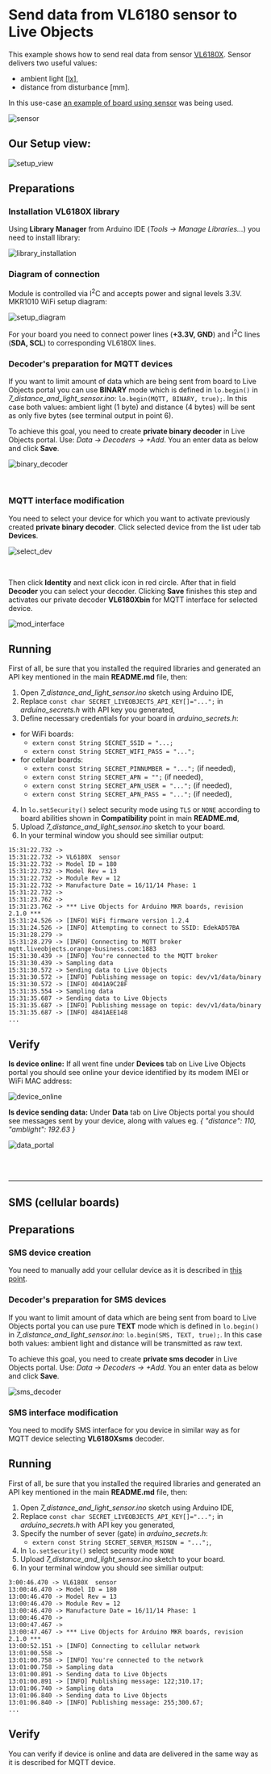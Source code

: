 # Send data from VL6180 sensor to Live Objects

This example shows how to send real data from sensor [VL6180X](https://www.st.com/resource/en/datasheet/vl6180x.pdf). Sensor delivers two useful values:
- ambient light [[lx](https://en.wikipedia.org/wiki/Lux)],
- distance from disturbance [mm].

In this use-case [an example of board using sensor](https://kamami.pl/en/kamod-kamami-peripheral-modules/559362-kamodvl6180x-a-module-with-distance-gesture-and-als-sensor.html) was being used.

![sensor](img/KAmodVL6180X_module.png)

## Our Setup view: 

![setup_view](img/setup_view.jpg)

## Preparations
### Installation VL6180X library
Using **Library Manager** from Arduino IDE (*Tools -> Manage Libraries...*) you need to install library:

![library_installation](img/VL6180X_libr.png)

### Diagram of connection
Module is controlled via I<sup>2</sup>C and accepts power and signal levels 3.3V.
MKR1010 WiFi setup diagram: 

![setup_diagram](img/setup_diagram.png)

For your board you need to connect power lines (**+3.3V, GND**) and I<sup>2</sup>C lines (**SDA, SCL**) to corresponding VL6180X lines.

### Decoder's preparation for MQTT devices
If you want to limit amount of data which are being sent from board to Live Objects portal you can use **BINARY** mode which is defined in ```lo.begin()``` in *7_distance_and_light_sensor.ino*: ```lo.begin(MQTT, BINARY, true);```. In this case both values: ambient light (1 byte) and distance (4 bytes) will be sent as only five bytes (see terminal output in point 6).

To achieve this goal, you need to create **private binary decoder** in Live Objects portal. Use: *Data -> Decoders -> +Add*. You an enter data as below and click **Save**.

![binary_decoder](img/binary_decoder.png)

<br>

### MQTT interface modification

You need to select your device for which you want to activate previously created **private binary decoder**. Click selected device from the list uder tab **Devices**.

![select_dev](img/select_device_1.png)

<br>

Then click **Identity** and next click icon in red circle. After that in field **Decoder** you can select your decoder. Clicking **Save** finishes this step and activates our private decoder **VL6180Xbin** for MQTT interface for selected device.

![mod_interface](img/mod_interface_1.png)

## Running
First of all, be sure that you installed the required libraries and generated an API key mentioned in the main **README.md** file, then:
1. Open *7_distance_and_light_sensor.ino* sketch using Arduino IDE,
2. Replace ```const char SECRET_LIVEOBJECTS_API_KEY[]="...";``` in *arduino_secrets.h* with API key you generated,
3. Define necessary credentials for your board in *arduino_secrets.h*:
- for WiFi boards: 
    - ```extern const String SECRET_SSID = "...;```
    - ```extern const String SECRET_WIFI_PASS = "...";```
- for cellular boards:
    - ```extern const String SECRET_PINNUMBER = "...";``` (if needed),
    - ```extern const String SECRET_APN = "";``` (if needed),
    - ```extern const String SECRET_APN_USER = "...";``` (if needed),
    - ```extern const String SECRET_APN_PASS = "...";```   (if needed),
4. In ```lo.setSecurity()``` select security mode using ```TLS``` or ```NONE``` according to board abilities shown in **Compatibility** point in main **README.md**,
5. Upload *7_distance_and_light_sensor.ino* sketch to your board.
6. In your terminal window you should see similiar output:

```
15:31:22.732 -> 
15:31:22.732 -> VL6180X  sensor
15:31:22.732 -> Model ID = 180
15:31:22.732 -> Model Rev = 13
15:31:22.732 -> Module Rev = 12
15:31:22.732 -> Manufacture Date = 16/11/14 Phase: 1
15:31:22.732 -> 
15:31:23.762 -> 
15:31:23.762 -> *** Live Objects for Arduino MKR boards, revision 2.1.0 ***
15:31:24.526 -> [INFO] WiFi firmware version 1.2.4
15:31:24.526 -> [INFO] Attempting to connect to SSID: EdekAD57BA
15:31:28.279 -> 
15:31:28.279 -> [INFO] Connecting to MQTT broker mqtt.liveobjects.orange-business.com:1883
15:31:30.439 -> [INFO] You're connected to the MQTT broker
15:31:30.439 -> Sampling data
15:31:30.572 -> Sending data to Live Objects
15:31:30.572 -> [INFO] Publishing message on topic: dev/v1/data/binary
15:31:30.572 -> [INFO] 4041A9C28F
15:31:35.554 -> Sampling data
15:31:35.687 -> Sending data to Live Objects
15:31:35.687 -> [INFO] Publishing message on topic: dev/v1/data/binary
15:31:35.687 -> [INFO] 4841AEE148
...
```

## Verify
**Is device online:**
If all went fine under **Devices** tab on Live Live Objects portal you should see online your device identified by its modem IMEI or WiFi MAC address:

![device_online](img/device_online.png)

**Is device sending data:**
Under **Data** tab on Live Objects portal you should see messages sent by your device, along with values eg. *{ "distance": 110, "amblight": 192.63 }*

![data_portal](img/data_portal.png)

<br><br>

***
## SMS (cellular boards)

## Preparations

### SMS device creation
You need to manually add your cellular device as it is described in [this point](../6_sms_send_data/README.md).

### Decoder's preparation for SMS devices
If you want to limit amount of data which are being sent from board to Live Objects portal you can use pure **TEXT** mode which is defined in ```lo.begin()``` in *7_distance_and_light_sensor.ino*: ```lo.begin(SMS, TEXT, true);```. In this case both values: ambient light and distance will be transmitted as raw text.

To achieve this goal, you need to create **private sms decoder** in Live Objects portal. Use: *Data -> Decoders -> +Add*. You an enter data as below and click **Save**.

![sms_decoder](img/sms_decoder.png)

### SMS interface modification

You need to modify SMS interface for you device in similar way as for MQTT device selecting **VL6180Xsms** decoder.

## Running
First of all, be sure that you installed the required libraries and generated an API key mentioned in the main **README.md** file, then:
1. Open *7_distance_and_light_sensor.ino* sketch using Arduino IDE,
2. Replace ```const char SECRET_LIVEOBJECTS_API_KEY[]="...";``` in *arduino_secrets.h* with API key you generated,
3. Specify the number of sever (gate) in *arduino_secrets.h*:
    - ```extern const String SECRET_SERVER_MSISDN = "...";```,
4. In ```lo.setSecurity()``` select security mode ```NONE```
5. Upload *7_distance_and_light_sensor.ino* sketch to your board.
6. In your terminal window you should see similiar output:

```
3:00:46.470 -> VL6180X  sensor
13:00:46.470 -> Model ID = 180
13:00:46.470 -> Model Rev = 13
13:00:46.470 -> Module Rev = 12
13:00:46.470 -> Manufacture Date = 16/11/14 Phase: 1
13:00:46.470 -> 
13:00:47.467 -> 
13:00:47.467 -> *** Live Objects for Arduino MKR boards, revision 2.1.0 ***
13:00:52.151 -> [INFO] Connecting to cellular network
13:01:00.558 -> 
13:01:00.758 -> [INFO] You're connected to the network
13:01:00.758 -> Sampling data
13:01:00.891 -> Sending data to Live Objects
13:01:00.891 -> [INFO] Publishing message: 122;310.17;
13:01:06.740 -> Sampling data
13:01:06.840 -> Sending data to Live Objects
13:01:06.840 -> [INFO] Publishing message: 255;300.67;
...
```

## Verify

You can verify if device is online and data are delivered in the same way as it is described for MQTT device.